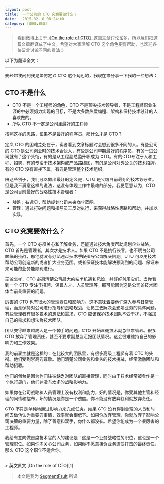 ```yaml
---
layout: post
title:  一个公司的 CTO 究竟要做什么？
date:   2015-02-10 08:24:00
category: [翻译,职业]
---
```



> 看到微博上关于[《On the role of CTO》](http://whilefalse.blogspot.hk/2015/02/cto.html)这篇文章讨论蛮多，所以我们把这篇文章翻译成了中文，希望对大家理解 CTO 这个角色更有帮助，也欢迎各位留言讨论不同的看法 :)

<!--more-->

以下为翻译全文：

---

我经常被问到我是如何定义 CTO 这个角色的，我现在来分享一下我的一些想法：

## CTO 不是什么

* CTO 不是一个工程师的角色，CTO 不是顶尖技术领导者，不是工程师职业生涯的中必须努力实现的目标，不是大多数热爱编程、架构和保持技术设计的人喜欢做的。
* 所以 CTO 不一定是公司里最好的工程师

按照这样的思路，如果不是最好的程序员，那什么才是 CTO？

定义 CTO 的困难之处在于，读者看到文章标题时会想到很多不同的人。有些公司的 CTO 是公司创业时的技术合伙人，有些是公司早期最好的程序员，有的一进公司就有了这个头衔，有的是从工程副总监升职成为 CTO。有的CTO专注于人和工程、招聘，有的专注于技术架构或产品路线图，有的是公司对外公关的技术招牌。有的 CTO 没有直接下属，有的是管理整个技术组织。

由这些例子，我们可以做出最好的定义是：CTO 是公司目前最好的技术领导者。但是我不满意这样的说法，这没有体现工作中最难的部分。我更愿意认为，CTO 是公司目前最好的战略性技术管理者：

* 战略：有远见，帮助规划公司未来商业蓝图。
* 管理：通过打破问题和指导员工反对执行，来获得战略性思路和帮助，并加以实现。

## CTO 究竟要做什么？

首先，一个 CTO 必须关心和了解业务，还能通过技术角度帮助规划企业战略。CTO 首先是管理者，其次才是技术人。如果 CTO 不是执行长官，也不明白公司面临的挑战，那他就没有办法通过技术手段指导公司解决问题。CTO 可以用技术帮助公司创造新的或者扩大业务范围。或者保证技术能解决预测到的问题、保证未来可能的业务能顺利进行。

无论怎样，CTO 必须清楚公司最大的技术机遇和风险，并好好利用它们。当你看到一个 CTO 专注于招聘、保留人才、人员管理等，那可能因为这是公司的技术团体当前最重要的问题。

厉害的 CTO 也有很大的管理责任和影响力。这不意味着要他们深入参与日常管理，而是保持对公司进行指导和战略规划，让员工去解决会影响业务的具体问题。有些管理者有很多技术的想法和需求，CTO 应该保护技术团队不受干扰，不强加自己的需求和想法给技术团队。

团队变得越来越庞大是一个棘手的问题，CTO 开始雇佣技术副总监来管理。很多 CTO 放弃了管理责任，甚至不要求副总监汇报团队情况。这会很难维持自己的影响力和工作效果。

我的前雇主就是这样的：在比较大的团队里，有很多高级工程师有着 CTO 的头衔。他们受到崇高的尊敬。他们清楚公司业务和业务的技术挑战，经常激励团队和帮助招聘。

他们的倒台是因为他们往往缺乏对团队的直接管理，同时由于技术经常被看作是一个执行部门，他们并没有太多的战略影响力。

如果你在公司战略和人员管理上没有权利和能力，好的情况是，你受其他主管和经理的同情和摆布，坏的情况是你是一个傀儡。你不能没有放弃权利就放弃责任。

CTO 不只是单纯地通过影响力来完成任务。如果 CTO 没有得到合理的人员和时间去做他认为重要的事情，效率就会很低下。如果你放弃管理，你就放弃了影响公司决策的重要力量，除了善意和双手，你什么都没有。希望你能成为一个很厉害的工程师。

我给有意向做首席技术官的人的建议是：这是一个业务战略性的职位，这也是一个管理职位。如果你不关心公司业务，如果你不愿意担负业务遭受打击的最终责任，那么 CTO 这个职位不适合你。

<br>
> 英文原文 [On the role of CTO][1]

> 本文是我为 [SegmentFault][2] 所译

  [1]: http://whilefalse.blogspot.hk/2015/02/cto.html
  [2]: http://segmentfault.com/blog/news/1190000002548203
